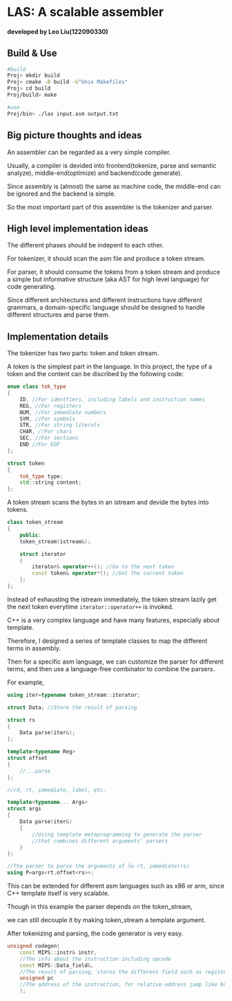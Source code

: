 # LAS: A scalable assembler

#### developed by Leo Liu(122090330)

## Build & Use
```bash
#build
Proj> mkdir build
Proj> cmake -B build -G"Unix Makefiles"
Proj> cd build
Proj/build> make
```

```bash
#use
Proj/bin> ./las input.asm output.txt
```

## Big picture thoughts and ideas

An assembler can be regarded as a very simple compiler.

Usually, a compiler is devided into frontend(tokenize, parse and semantic analyze), middle-end(optimize) and backend(code generate).

Since assembly is (almost) the same as machine code, the middle-end can be ignored and the backend is simple.

So the most important part of this assembler is the tokenizer and parser.

## High level implementation ideas

The different phases should be indepent to each other.

For tokenizer, it should scan the asm file and produce a token stream.

For parser, it should consume the tokens from a token stream and produce a simple but informative structure (aka AST for high level language) for code generating.

Since different architectures and different instructions have different grammars, a domain-specific language should be designed to handle different structures and parse them.

## Implementation details


The tokenizer has two parts: token and token stream.

A token is the simplest part in the language. In this project, the type of a token and the content can be discribed by the following code:

```cpp
enum class tok_type
{
    ID, //For identfiers, including labels and instruction names
    REG, //For registers
    NUM, //For immediate numbers
    SYM, //For symbols
    STR, //For string literals
    CHAR, //For chars
    SEC, //For sections
    END //For EOF
};

struct token
{
    tok_type type;
    std::string content;
};
```

A token stream scans the bytes in an istream and devide the bytes into tokens.

```cpp
class token_stream
{
    public:
    token_stream(istream&);

    struct iterator
    {
        iterator& operator++(); //Go to the next token
        const token& operator*(); //Get the current token
    };
};
```

Instead of exhausting the istream immediately, the token stream lazily get the next token everytime `iterator::operator++` is invoked.

C++ is a very complex language and have many features, especially about template.

Therefore, I designed a series of template classes to map the different terms in assembly.

Then for a specific asm language, we can customize the parser for different terms, and then use a language-free combinator to combine the parsers.

For example,

```cpp
using iter=typename token_stream::iterator;

struct Data; //Store the result of parsing

struct rs
{
    Data parse(iter&);
};

template<typename Reg>
struct offset
{
    //...parse
};

//rd, rt, immediate, label, etc.

template<typename... Args>
struct args
{
    Data parse(iter&)
    {
        //Using template metaprogramming to generate the parser
        //that combines different arguments' parsers
    }
};

//The parser to parse the arguments of lw rt, immediate(rs)
using P=args<rt,offset<rs>>;
```

This can be extended for different asm languages such as x86 or arm, since C++ template itself is very scalable.

Though in this example the parser depends on the token_stream,

we can still decouple it by making token_stream a template argument.

After tokenizing and parsing, the code generator is very easy.

```cpp
unsigned codegen(
    const MIPS::instr& instr,
    //The info about the instruction including opcode
    const MIPS::Data_field&,
    //The result of parsing, stores the different field such as registers, immediate numbers and labels
    unsigned pc
    //The address of the instruction, for relative-address jump like bne and so on.
    );
```
